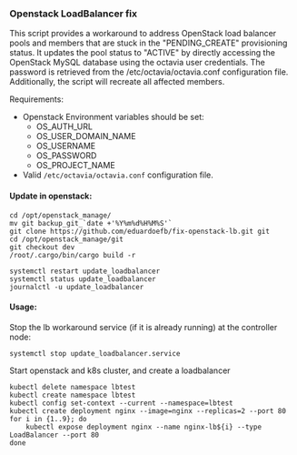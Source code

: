 ### Openstack LoadBalancer fix

This script provides a workaround to address OpenStack load balancer pools and members that are stuck in the "PENDING_CREATE" provisioning status. It updates the pool status to "ACTIVE" by directly accessing the OpenStack MySQL database using the octavia user credentials. The password is retrieved from the /etc/octavia/octavia.conf configuration file. Additionally, the script will recreate all affected members.

Requirements:
- Openstack Environment variables should be set: 
    - OS_AUTH_URL
    - OS_USER_DOMAIN_NAME
    - OS_USERNAME
    - OS_PASSWORD
    - OS_PROJECT_NAME
- Valid `/etc/octavia/octavia.conf` configuration file.

#### Update in openstack:
```shell
cd /opt/openstack_manage/
mv git backup_git_`date +'%Y%m%d%H%M%S'`
git clone https://github.com/eduardoefb/fix-openstack-lb.git git
cd /opt/openstack_manage/git
git checkout dev
/root/.cargo/bin/cargo build -r 

systemctl restart update_loadbalancer
systemctl status update_loadbalancer
journalctl -u update_loadbalancer
```
#### Usage:

Stop the lb workaround service (if it is already running) at the controller node:
```shell
systemctl stop update_loadbalancer.service
```

Start openstack and k8s cluster, and create a loadbalancer
```shell
kubectl delete namespace lbtest
kubectl create namespace lbtest
kubectl config set-context --current --namespace=lbtest
kubectl create deployment nginx --image=nginx --replicas=2 --port 80 
for i in {1..9}; do
    kubectl expose deployment nginx --name nginx-lb${i} --type LoadBalancer --port 80 
done

```